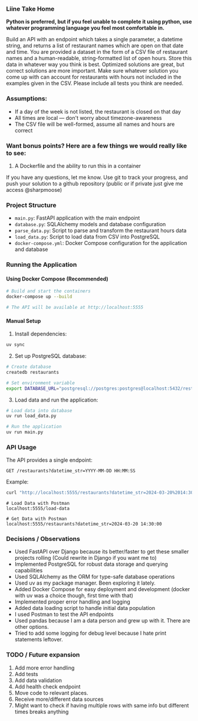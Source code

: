 ### Liine Take Home 

__Python is preferred, but if you feel unable to complete it using python, use whatever programming language you feel most comfortable in.__

Build an API with an endpoint which takes a single parameter, a datetime string, and returns a list of restaurant names which are open on that date and time. You are provided a dataset in the form of a CSV file of restaurant names and a human-readable, string-formatted list of open hours. Store this data in whatever way you think is best. Optimized solutions are great, but correct solutions are more important. Make sure whatever solution you come up with can account for restaurants with hours not included in the examples given in the CSV. Please include all tests you think are needed.

### Assumptions:
* If a day of the week is not listed, the restaurant is closed on that day
* All times are local — don't worry about timezone-awareness
* The CSV file will be well-formed, assume all names and hours are correct

### Want bonus points? Here are a few things we would really like to see:
1. A Dockerfile and the ability to run this in a container

If you have any questions, let me know. Use git to track your progress, and push your solution to a github repository (public or if private just give me access @sharpmoose)

### Project Structure
- `main.py`: FastAPI application with the main endpoint
- `database.py`: SQLAlchemy models and database configuration
- `parse_data.py`: Script to parse and transform the restaurant hours data
- `load_data.py`: Script to load data from CSV into PostgreSQL
- `docker-compose.yml`: Docker Compose configuration for the application and database

### Running the Application

#### Using Docker Compose (Recommended)
```bash
# Build and start the containers
docker-compose up --build

# The API will be available at http://localhost:5555
```

#### Manual Setup
1. Install dependencies:
```bash
uv sync
```

2. Set up PostgreSQL database:
```bash
# Create database
createdb restaurants

# Set environment variable
export DATABASE_URL="postgresql://postgres:postgres@localhost:5432/restaurants"
```

3. Load data and run the application:
```bash
# Load data into database
uv run load_data.py

# Run the application
uv run main.py
```

### API Usage
The API provides a single endpoint:

```
GET /restaurants?datetime_str=YYYY-MM-DD HH:MM:SS
```

Example:
```bash
curl "http://localhost:5555/restaurants?datetime_str=2024-03-20%2014:30:00"
```

```
# Load Data with Postman
localhost:5555/load-data

# Get Data with Postman
localhost:5555/restaurants?datetime_str=2024-03-20 14:30:00
```

### Decisions / Observations

- Used FastAPI over Django because its better/faster to get these smaller projects rolling (Could rewrite in Django if you want me to)
- Implemented PostgreSQL for robust data storage and querying capabilities
- Used SQLAlchemy as the ORM for type-safe database operations
- Used uv as my package manager. Been exploring it lately.
- Added Docker Compose for easy deployment and development (docker with uv was a choice though, first time with that)
- Implemented proper error handling and logging
- Added data loading script to handle initial data population
- I used Postman to test the API endpoints
- Used pandas because I am a data person and grew up with it. There are other options.
- Tried to add some logging for debug level because I hate print statements leftover.

### TODO / Future expansion
1. Add more error handling
1. Add tests
1. Add data validation
1. Add health check endpoint
1. Move code to relevant places.
1. Receive more/different data sources
1. Might want to check if having multiple rows with same info but different times breaks anything
